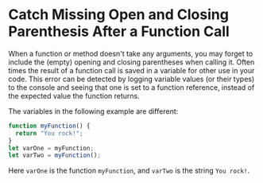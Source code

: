 # Catch Missing Open and Closing Parenthesis After a Function Call
When a function or method doesn't take any arguments, you may forget to include the (empty) opening and closing parentheses when calling it. Often times the result of a function call is saved in a variable for other use in your code. This error can be detected by logging variable values (or their types) to the console and seeing that one is set to a function reference, instead of the expected value the function returns.

The variables in the following example are different:
```javascript
function myFunction() {
  return "You rock!";
}
let varOne = myFunction;
let varTwo = myFunction();
```
Here ```varOne``` is the function ```myFunction```, and ```varTwo``` is the string ```You rock!```.
